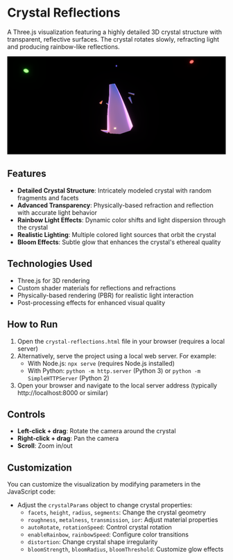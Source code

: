 # Crystal Reflections

A Three.js visualization featuring a highly detailed 3D crystal structure with transparent, reflective surfaces. The crystal rotates slowly, refracting light and producing rainbow-like reflections.

![Crystal Reflections](preview.png)

## Features

- **Detailed Crystal Structure**: Intricately modeled crystal with random fragments and facets
- **Advanced Transparency**: Physically-based refraction and reflection with accurate light behavior
- **Rainbow Light Effects**: Dynamic color shifts and light dispersion through the crystal
- **Realistic Lighting**: Multiple colored light sources that orbit the crystal
- **Bloom Effects**: Subtle glow that enhances the crystal's ethereal quality

## Technologies Used

- Three.js for 3D rendering
- Custom shader materials for reflections and refractions
- Physically-based rendering (PBR) for realistic light interaction
- Post-processing effects for enhanced visual quality

## How to Run

1. Open the `crystal-reflections.html` file in your browser (requires a local server)
2. Alternatively, serve the project using a local web server. For example:
   - With Node.js: `npx serve` (requires Node.js installed)
   - With Python: `python -m http.server` (Python 3) or `python -m SimpleHTTPServer` (Python 2)
3. Open your browser and navigate to the local server address (typically http://localhost:8000 or similar)

## Controls

- **Left-click + drag**: Rotate the camera around the crystal
- **Right-click + drag**: Pan the camera
- **Scroll**: Zoom in/out

## Customization

You can customize the visualization by modifying parameters in the JavaScript code:

- Adjust the `crystalParams` object to change crystal properties:
  - `facets`, `height`, `radius`, `segments`: Change the crystal geometry
  - `roughness`, `metalness`, `transmission`, `ior`: Adjust material properties
  - `autoRotate`, `rotationSpeed`: Control crystal rotation
  - `enableRainbow`, `rainbowSpeed`: Configure color transitions
  - `distortion`: Change crystal shape irregularity
  - `bloomStrength`, `bloomRadius`, `bloomThreshold`: Customize glow effects 